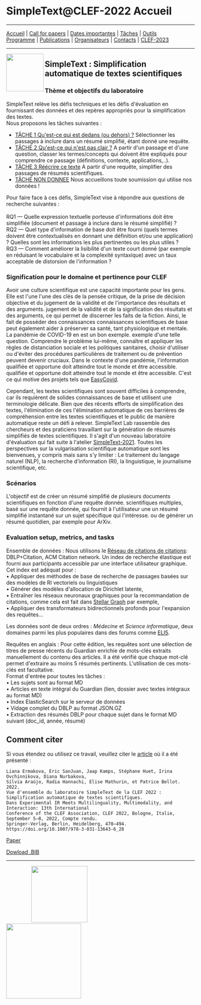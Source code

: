 # SimpleText@CLEF-2022 Accueil

---

[Accueil](./) | [Call for papers](./CFP) | [Dates importantes](./dates) | [Tâches](./tasks)  | [Outils](./tools)  
[Programme](./program) | [Publications](./publications) | [Organisateurs](./organisers) | [Contacts](./contact) | [CLEF-2023](https://simpletext-project.com/2023/clef)
<!--- <img src="https://github.com/simpletext-madics/2021/blob/main/clef/FR.png?raw=true" width="30">https://simpletext-project.com/2022/clef/') --->

---

<img align="left" src="https://github.com/simpletext-madics/2021/blob/main/clef/simpletext-logo-blue.png?raw=true" width="100"/>  

## SimpleText : Simplification automatique de textes scientifiques


### Thème et objectifs du laboratoire

SimpleText relève les défis techniques et les défis d'évaluation en fournissant des données et des repères appropriés pour la simplification des textes. 
<br/>Nous proposons les tâches suivantes : 
* [TÂCHE 1 Qu'est-ce qui est dedans (ou dehors) ?](./task1)
Sélectionner les passages à inclure dans un résumé simplifié, étant donné une requête.
* [TÂCHE 2 Qu'est-ce qui n'est pas clair ?](./task2)
A partir d'un passage et d'une question, classer les termes/concepts qui doivent être expliqués pour comprendre ce passage (définitions, contexte, applications,..). 
* [TÂCHE 3 Réécrire ce texte](./task3)
A partir d'une requête, simplifier des passages de résumés scientifiques. 
* [TÂCHE NON DONNEE](./task4)
Nous accueillons toute soumission qui utilise nos données !


Pour faire face à ces défis, SimpleText vise à répondre aux questions de recherche suivantes :  
<br/>RQ1 — Quelle expression textuelle porteuse d'informations doit être simplifiée (document et passage à inclure dans le résumé simplifié) ?
<br/>RQ2 — Quel type d'information de base doit être fourni (quels termes doivent être contextualisés en donnant une définition et/ou une application) ? Quelles sont les informations les plus pertinentes ou les plus utiles ? 
<br/>RQ3 — Comment améliorer la lisibilité d'un texte court donné (par exemple en réduisant le vocabulaire et la complexité syntaxique) avec un taux acceptable de distorsion de l'information ? 

### Signification pour le domaine et pertinence pour CLEF

Avoir une culture scientifique est une capacité importante pour les gens. Elle est l'une
l'une des clés de la pensée critique, de la prise de décision objective et du jugement de la validité et de l'importance des résultats et des arguments.
jugement de la validité et de la signification des résultats et des arguments,
ce qui permet de discerner les faits de la fiction. Ainsi, le fait de posséder des connaissances
connaissances scientifiques de base peut également aider à préserver sa santé, tant
physiologique et mentale. La pandémie de COVID-19 en est un bon exemple.
exemple d'une telle question. Comprendre le problème lui-même, connaître
et appliquer les règles de distanciation sociale et les politiques sanitaires,
choisir d'utiliser ou d'éviter des procédures particulières de traitement ou de prévention
peuvent devenir cruciaux. Dans le contexte d'une pandémie, l'information qualifiée et opportune doit atteindre tout le monde et être accessible.
qualifiée et opportune doit atteindre tout le monde et être accessible. C'est
ce qui motive des projets tels que [EasyCovid](https://easycovid19.org/).

Cependant, les textes scientifiques sont souvent difficiles à comprendre, car ils requièrent
de solides connaissances de base et utilisent une terminologie délicate. Bien que des
récents efforts de simplification des textes, l'élimination de ces
l'élimination automatique de ces barrières de compréhension entre les textes scientifiques et le
public de manière automatique reste un défi à relever. SimpleText
Lab rassemble des chercheurs et des praticiens travaillant sur la
génération de résumés simplifiés de textes scientifiques. Il s'agit d'un nouveau
laboratoire d'évaluation qui fait suite à l'atelier [SimpleText-2021](https://simpletext-project.com/2021/clef/en/). Toutes les
perspectives sur la vulgarisation scientifique automatique sont les bienvenues,
y compris mais sans s'y limiter : Le traitement du langage naturel (NLP),
la recherche d'information (RI), la linguistique, le journalisme scientifique, etc.

### Scénarios

L'objectif est de créer un résumé simplifié de plusieurs documents scientifiques en fonction d'une requête donnée.
scientifiques multiples, basé sur une requête donnée, qui fournit à l'utilisateur une
un résumé simplifié instantané sur un sujet spécifique qui l'intéresse.
ou de générer un résumé quotidien, par exemple pour ArXiv.

### Evaluation setup, metrics, and tasks 

Ensemble de données : Nous utilisons le [Réseau de citations
de citations](https://www.aminer.org/citation): DBLP+Citation, ACM Citation
network. Un index de recherche élastique est fourni aux participants
accessible par une interface utilisateur graphique. Cet index est adéquat pour :
<br/>•	Appliquer des méthodes de base de recherche de passages basées sur des modèles de RI vectoriels ou linguistiques
<br/>•	Générer des modèles d'allocation de Dirichlet latente, 
<br/>•	Entraîner les réseaux neuronaux graphiques pour la recommandation de citations, comme cela est fait dans [Stellar Graph](https://stellargraph.readthedocs.io/) par exemple,
<br/>•	Appliquer des transformateurs bidirectionnels profonds pour l'expansion des requêtes...

Les données sont de deux ordres : *Médecine* et *Science informatique*, deux domaines
parmi les plus populaires dans des forums comme
[ELI5](https://www.reddit.com/r/explainlikeimfive/).


Requêtes en anglais : Pour cette édition, les requêtes sont une sélection de titres de presse récents du Guardian enrichie de mots-clés extraits manuellement du contenu des articles. Il a été vérifié que chaque mot-clé permet d'extraire au moins 5 résumés pertinents. L'utilisation de ces mots-clés est facultative. 
<br/>Format d'entrée pour toutes les tâches :
<br/>•	Les sujets sont au format MD
<br/>•	Articles en texte intégral du Guardian (lien, dossier avec textes intégraux au format MD)
<br/>•	Index ElasticSearch sur le serveur de données
<br/>•	Vidage complet du DBLP au format JSON.GZ
<br/>•	Extraction des résumés DBLP pour chaque sujet dans le format MD suivant (doc_id, année, résumé)

## Comment citer
Si vous étendez ou utilisez ce travail, veuillez citer le [article](https://doi.org/10.1007/978-3-031-13643-6_28) où il a été présenté :
```
Liana Ermakova, Eric SanJuan, Jaap Kamps, Stéphane Huet, Irina Ovchinnikova, Diana Nurbakova, 
Sílvia Araújo, Radia Hannachi, Elise Mathurin, et Patrice Bellot. 2022. 
Vue d'ensemble du laboratoire SimpleText de la CLEF 2022 : Simplification automatique de textes scientifiques.  
Dans Experimental IR Meets Multilinguality, Multimodality, and Interaction: 13th International 
Conference of the CLEF Association, CLEF 2022, Bologne, Italie, September 5–8, 2022, Compte rendu. 
Springer-Verlag, Berlin, Heidelberg, 470–494. https://doi.org/10.1007/978-3-031-13643-6_28
```
[Paper](https://doi.org/10.1007/978-3-031-13643-6_28)

[Dowload .BIB](../../BibTeX/ermakova_overview_2022.bib)

---

&nbsp;&nbsp;&nbsp;&nbsp;&nbsp;&nbsp;&nbsp;&nbsp;&nbsp;&nbsp;&nbsp;&nbsp;&nbsp;&nbsp;&nbsp;&nbsp; [<img src="https://github.com/LeaTB/localisation.github.io/blob/francais/clef/en/clef_logo_2022.png)?raw=true" width="150">](http://www.clef-initiative.eu/) &nbsp;&nbsp;&nbsp;&nbsp;&nbsp;&nbsp;&nbsp;&nbsp;&nbsp;&nbsp;&nbsp;&nbsp;&nbsp;&nbsp;&nbsp;&nbsp;&nbsp;&nbsp;&nbsp;&nbsp;&nbsp;&nbsp;&nbsp;&nbsp; <img src="https://github.com/simpletext-madics/2021/blob/main/clef/logo-clef-initiative.png?raw=true" width="200">
